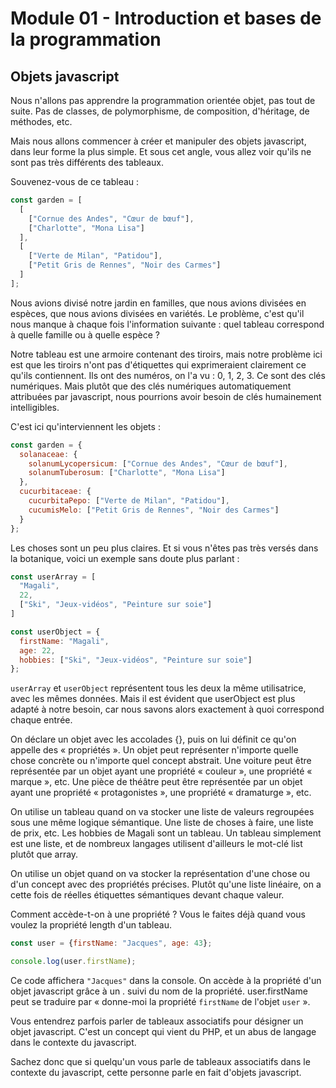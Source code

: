 # Module 01 - Introduction et bases de la programmation

## Objets javascript

Nous n'allons pas apprendre la programmation orientée objet, pas tout de suite. Pas de classes, de polymorphisme, de composition, d'héritage, de méthodes, etc.

Mais nous allons commencer à créer et manipuler des objets javascript, dans leur forme la plus simple. Et sous cet angle, vous allez voir qu'ils ne sont pas très différents des tableaux.

Souvenez-vous de ce tableau :

````js
const garden = [
  [
    ["Cornue des Andes", "Cœur de bœuf"],
    ["Charlotte", "Mona Lisa"]
  ],
  [
    ["Verte de Milan", "Patidou"],
    ["Petit Gris de Rennes", "Noir des Carmes"]
  ]
];
````

Nous avions divisé notre jardin en familles, que nous avions divisées en espèces, que nous avions divisées en variétés. Le problème, c'est qu'il nous manque à chaque fois l'information suivante : quel tableau correspond à quelle famille ou à quelle espèce ?

Notre tableau est une armoire contenant des tiroirs, mais notre problème ici est que les tiroirs n'ont pas d'étiquettes qui exprimeraient clairement ce qu'ils contiennent. Ils ont des numéros, on l'a vu : 0, 1, 2, 3. Ce sont des clés numériques. Mais plutôt que des clés numériques automatiquement attribuées par javascript, nous pourrions avoir besoin de clés humainement intelligibles.

C'est ici qu'interviennent les objets :

````js
const garden = {
  solanaceae: {
    solanumLycopersicum: ["Cornue des Andes", "Cœur de bœuf"],
    solanumTuberosum: ["Charlotte", "Mona Lisa"]
  },
  cucurbitaceae: {
    cucurbitaPepo: ["Verte de Milan", "Patidou"],
    cucumisMelo: ["Petit Gris de Rennes", "Noir des Carmes"]
  }
};
````

Les choses sont un peu plus claires. Et si vous n'êtes pas très versés dans la botanique, voici un exemple sans doute plus parlant :

````js
const userArray = [
  "Magali",
  22,
  ["Ski", "Jeux-vidéos", "Peinture sur soie"]
]

const userObject = {
  firstName: "Magali",
  age: 22,
  hobbies: ["Ski", "Jeux-vidéos", "Peinture sur soie"]
};
````

`userArray` et `userObject` représentent tous les deux la même utilisatrice, avec les mêmes données. Mais il est évident que userObject est plus adapté à notre besoin, car nous savons alors exactement à quoi correspond chaque entrée.

On déclare un objet avec les accolades {}, puis on lui définit ce qu'on appelle des « propriétés ». Un objet peut représenter n'importe quelle chose concrète ou n'importe quel concept abstrait. Une voiture peut être représentée par un objet ayant une propriété « couleur », une propriété « marque », etc. Une pièce de théâtre peut être représentée par un objet ayant une propriété « protagonistes », une propriété « dramaturge », etc.

On utilise un tableau quand on va stocker une liste de valeurs regroupées sous une même logique sémantique. Une liste de choses à faire, une liste de prix, etc. Les hobbies de Magali sont un tableau. Un tableau simplement est une liste, et de nombreux langages utilisent d'ailleurs le mot-clé list plutôt que array.

On utilise un objet quand on va stocker la représentation d'une chose ou d'un concept avec des propriétés précises. Plutôt qu'une liste linéaire, on a cette fois de réelles étiquettes sémantiques devant chaque valeur.

Comment accède-t-on à une propriété ? Vous le faites déjà quand vous voulez la propriété length d'un tableau.

````js
const user = {firstName: "Jacques", age: 43};

console.log(user.firstName);
````

Ce code affichera `"Jacques"` dans la console. On accède à la propriété d'un objet javascript grâce à un . suivi du nom de la propriété. user.firstName peut se traduire par « donne-moi la propriété `firstName` de l'objet `user` ».

Vous entendrez parfois parler de tableaux associatifs pour désigner un objet javascript. C'est un concept qui vient du PHP, et un abus de langage dans le contexte du javascript.

Sachez donc que si quelqu'un vous parle de tableaux associatifs dans le contexte du javascript, cette personne parle en fait d'objets javascript.
